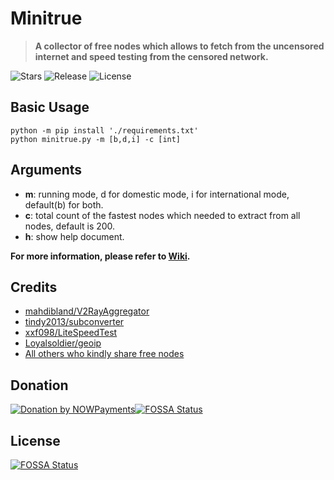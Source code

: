 # Minitrue

> **A collector of free nodes which allows to fetch from the uncensored internet and speed testing from the censored network.**

![Stars](https://img.shields.io/github/stars/WeeksCharrington/minitrue?color=orange&style=for-the-badge)
![Release](https://img.shields.io/github/v/release/WeeksCharrington/minitrue?color=brightgreen&style=for-the-badge)
![License](https://img.shields.io/github/license/WeeksCharrington/minitrue?color=blue&style=for-the-badge)

## Basic Usage

```shell
python -m pip install './requirements.txt'
python minitrue.py -m [b,d,i] -c [int]
```

## Arguments

* **m**: running mode, d for domestic mode, i for international mode, default(b) for both.
* **c**: total count of the fastest nodes which needed to extract from all nodes, default is 200.
* **h**: show help document.

**For more information, please refer to [Wiki](https://github.com/WeeksCharrington/minitrue/wiki).**

## Credits

* [mahdibland/V2RayAggregator](https://github.com/mahdibland/V2RayAggregator)
* [tindy2013/subconverter](https://github.com/tindy2013/subconverter)
* [xxf098/LiteSpeedTest](https://github.com/xxf098/LiteSpeedTest)
* [Loyalsoldier/geoip](https://github.com/Loyalsoldier/geoip)
* [All others who kindly share free nodes](https://github.com/WeeksCharrington/minitrue/blob/main/config/sub_list.json)

## Donation

[![Donation by NOWPayments](https://nowpayments.io/images/embeds/donation-button-black.svg)](https://nowpayments.io/donation?api_key=V4XDFCY-YNEMGKH-JR7HCJK-XVJFNMD)[![FOSSA Status](https://app.fossa.com/api/projects/git%2Bgithub.com%2FWeeksCharrington%2Fminitrue.svg?type=shield)](https://app.fossa.com/projects/git%2Bgithub.com%2FWeeksCharrington%2Fminitrue?ref=badge_shield)


## License
[![FOSSA Status](https://app.fossa.com/api/projects/git%2Bgithub.com%2FWeeksCharrington%2Fminitrue.svg?type=large)](https://app.fossa.com/projects/git%2Bgithub.com%2FWeeksCharrington%2Fminitrue?ref=badge_large)
